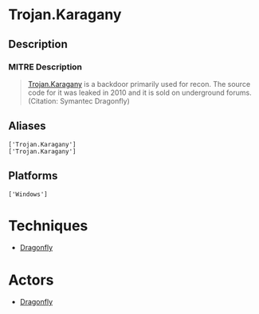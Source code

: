 
# Trojan.Karagany

## Description

### MITRE Description

> [Trojan.Karagany](https://attack.mitre.org/software/S0094) is a backdoor primarily used for recon. The source code for it was leaked in 2010 and it is sold on underground forums. (Citation: Symantec Dragonfly)

## Aliases

```
['Trojan.Karagany']
['Trojan.Karagany']
```

## Platforms

```
['Windows']
```

# Techniques


* [Dragonfly](../techniques/Dragonfly.md)


# Actors


* [Dragonfly](../actors/Dragonfly.md)

